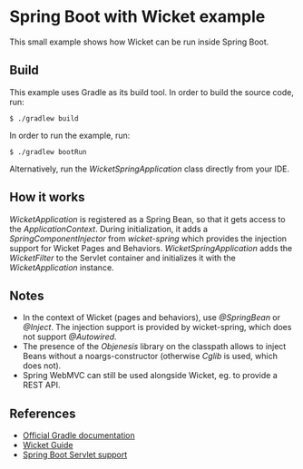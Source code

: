 # Spring Boot with Wicket example

This small example shows how Wicket can be run inside Spring Boot.

## Build

This example uses Gradle as its build tool. In order to build the source code, run:

```$ ./gradlew build``` 

In order to run the example, run:

```$ ./gradlew bootRun```

Alternatively, run the _WicketSpringApplication_ class directly from your IDE.

## How it works

_WicketApplication_ is registered as a Spring Bean, so that it gets access to the _ApplicationContext_. During 
initialization, it adds a _SpringComponentInjector_ from _wicket-spring_ which provides the injection support for
Wicket Pages and Behaviors. _WicketSpringApplication_ adds the _WicketFilter_ to the Servlet container and initializes 
it with the _WicketApplication_ instance.

## Notes

* In the context of Wicket (pages and behaviors), use _@SpringBean_ or _@Inject_. The injection support
  is provided by wicket-spring, which does not support _@Autowired_.
* The presence of the _Objenesis_ library on the classpath allows to inject Beans without a noargs-constructor 
  (otherwise _Cglib_ is used, which does not).
* Spring WebMVC can still be used alongside Wicket, eg. to provide a REST API.

## References

* [Official Gradle documentation](https://docs.gradle.org)
* [Wicket Guide](https://ci.apache.org/projects/wicket/guide/8.x/single.html)
* [Spring Boot Servlet support](https://docs.spring.io/spring-boot/docs/2.1.7.RELEASE/reference/html/boot-features-developing-web-applications.html#boot-features-embedded-container)
